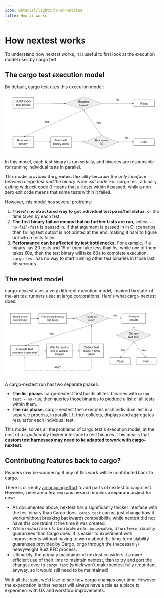 ```yaml
---
icon: material/lightbulb-on-outline
title: How it works
---
```


# How nextest works

To understand how nextest works, it is useful to first look at the execution model used by cargo test.

## The cargo test execution model

By default, cargo test uses this execution model:

![Cargo test execution model](../../static/cargo-test-model.png)

In this model, each test binary is run serially, and binaries are responsible for running individual tests in parallel.

This model provides the greatest flexibility because _the only interface between cargo test and the binary is the exit code_. For cargo test, a binary exiting with exit code 0 means that all tests within it passed, while a non-zero exit code means that some tests within it failed.

However, this model has several problems:

1. **There's no structured way to get individual test pass/fail status**, or the time taken by each test.
2. **The first binary failure means that no further tests are run**, unless `--no-fail-fast` is passed in. If that argument is passed in in CI scenarios, then failing test output is not printed at the end, making it hard to figure out which tests failed.
3. **Performance can be affected by test bottlenecks.** For example, if a binary has 20 tests and 19 of them take less than 5s, while one of them takes 60s, then the test binary will take 60s to complete execution. `cargo test` has no way to start running other test binaries in those last 55 seconds.

## The nextest model

cargo-nextest uses a very different execution model, inspired by state-of-the-art test runners used at large corporations. Here's what cargo-nextest does:

![Nextest execution model](../../static/nextest-model.png)

A cargo-nextest run has two separate phases:

- **The list phase.** cargo-nextest first builds all test binaries with `cargo test --no-run`, then queries those binaries to produce a list of all tests within them.
- **The run phase.** cargo-nextest then executes each individual test in a separate process, in parallel. It then collects, displays and aggregates results for each individual test.

This model solves all the problems of cargo test's execution model, at the cost of a _significantly_ thicker interface to test binaries. This means that **custom test harnesses [may need to be adapted](custom-test-harnesses.md) to work with cargo-nextest.**

## Contributing features back to cargo?

Readers may be wondering if any of this work will be contributed back to cargo.

There is currently [an ongoing effort](https://epage.github.io/blog/2023/06/iterating-on-test/) to add parts of nextest to cargo test. However, there are a few reasons nextest remains a separate project for now:

- As documented above, nextest has a significantly thicker interface with the test binary than Cargo does. `cargo test` cannot just change how it works without breaking backwards compatibility, while nextest did not have this constraint at the time it was created.
- While nextest aims to be stable as far as possible, it has fewer stability guarantees than Cargo does. It is easier to experiment with improvements without having to worry about the long-term stability guarantees provided by Cargo, or go through the (necessarily) heavyweight Rust RFC process.
- Ultimately, the primary maintainer of nextest considers it a more efficient use of their time to maintain nextest, than to try and port the changes over to `cargo test` (which won't make nextest fully redundant anyway, so it would still need to be maintained).

With all that said, we'd love to see how cargo changes over time. However the expectation is that nextest will always have a role as a place to experiment with UX and workflow improvements.
